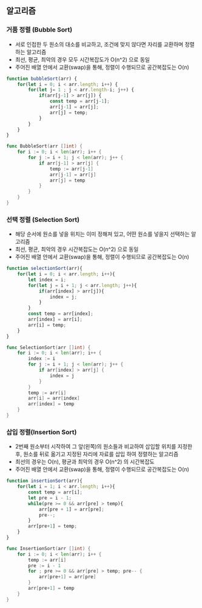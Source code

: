 ## 알고리즘

### 거품 정렬 (Bubble Sort)
- 서로 인접한 두 원소의 대소를 비교하고, 조건에 맞지 않다면 자리를 교환하며 정렬하는 알고리즘
- 최선, 평균, 최악의 경우 모두 시간복잡도가 O(n^2) 으로 동일
- 주어진 배열 안에서 교환(swap)을 통해, 정렬이 수행되므로 공간복잡도는 O(n)

```javascript
function bubbleSort(arr) {
	for(let i = 0; i < arr.length; i++) {
		for(let j= 1 ; j < arr.length-i; j++) {
			if(arr[j-1] > arr[j]) {
				const temp = arr[j-1];
				arr[j-1] = arr[j];
				arr[j] = temp;
			}
		}
	}
}
```
```go
func BubbleSort(arr []int) {
	for i := 0; i < len(arr); i++ {
		for j := i + 1; j < len(arr); j++ {
			if arr[j-1] > arr[j] {
				temp := arr[j-1]
				arr[j-1] = arr[j]
				arr[j] = temp
			}
		}
	}
}
```

### 선택 정렬 (Selection Sort)
- 해당 순서에 원소를 넣을 위치는 이미 정해져 있고, 어떤 원소를 넣을지 선택하는 알고리즘
- 최선, 평균, 최악의 경우 시간복잡도는 O(n^2) 으로 동일
- 주어진 배열 안에서 교환(swap)을 통해, 정렬이 수행되므로 공간복잡도는 O(n)

```javascript
function selectionSort(arr){
	for(let i = 0; i < arr.length; i++){
		let index = i;
		for(let j = i + 1; j < arr.length; j++){
			if(arr[index] > arr[j]){
				index = j;
			}
		}
		const temp = arr[index];
		arr[index] = arr[i];
		arr[i] = temp;
	}
}
```

```go
func SelectionSort(arr []int) {
	for i := 0; i < len(arr); i++ {
		index := i
		for j := i + 1; j < len(arr); j++ {
			if arr[index] > arr[j] {
				index = j
			}
		}
		temp := arr[i]
		arr[i] = arr[index]
		arr[index] = temp
	}
}
```

### 삽입 정렬(Insertion Sort)
- 2번째 원소부터 시작하여 그 앞(왼쪽)의 원소들과 비교하여 삽입할 위치를 지정한 후, 원소를 뒤로 옮기고 지정된 자리에 자료를 삽입 하여 정렬하는 알고리즘
- 최선의 경우는 O(n), 평균과 최악의 경우 O(n^2) 의 시간복잡도
- 주어진 배열 안에서 교환(swap)을 통해, 정렬이 수행되므로 공간복잡도는 O(n)

```javascript
function insertionSort(arr){
	for(let i = 1; i < arr.length; i++){
		const temp = arr[i];
		let pre = i - 1;
		while(pre >= 0 && arr[pre] > temp){
			arr[pre + 1] = arr[pre];
			pre--;
		}
		arr[pre+1] = temp;
	}
}
```

```go
func InsertionSort(arr []int) {
	for i := 0; i < len(arr); i++ {
		temp := arr[i]
		pre := i - 1
		for ; pre >= 0 && arr[pre] > temp; pre-- {
			arr[pre+1] = arr[pre]
		}
		arr[pre+1] = temp
	}
}
```